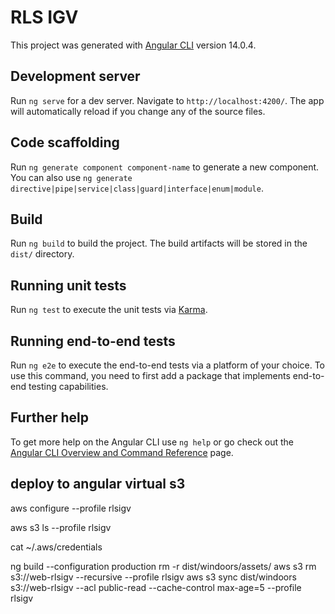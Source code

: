 # RLS IGV

This project was generated with [Angular CLI](https://github.com/angular/angular-cli) version 14.0.4.

## Development server

Run `ng serve` for a dev server. Navigate to `http://localhost:4200/`. The app will automatically reload if you change any of the source files.

## Code scaffolding

Run `ng generate component component-name` to generate a new component. You can also use `ng generate directive|pipe|service|class|guard|interface|enum|module`.

## Build

Run `ng build` to build the project. The build artifacts will be stored in the `dist/` directory.

## Running unit tests

Run `ng test` to execute the unit tests via [Karma](https://karma-runner.github.io).

## Running end-to-end tests

Run `ng e2e` to execute the end-to-end tests via a platform of your choice. To use this command, you need to first add a package that implements end-to-end testing capabilities.

## Further help

To get more help on the Angular CLI use `ng help` or go check out the [Angular CLI Overview and Command Reference](https://angular.io/cli) page.

## deploy to angular virtual s3

<!-- Para configurar  -->
aws configure --profile rlsigv
<!-- Para ver carpetas  -->
aws s3 ls --profile rlsigv
<!-- Ver credenciales profiles -->
cat ~/.aws/credentials 
<!-- Ejecutar -->
ng build --configuration production
rm -r dist/windoors/assets/
aws s3 rm s3://web-rlsigv --recursive --profile rlsigv
aws s3 sync dist/windoors s3://web-rlsigv --acl public-read --cache-control max-age=5 --profile rlsigv